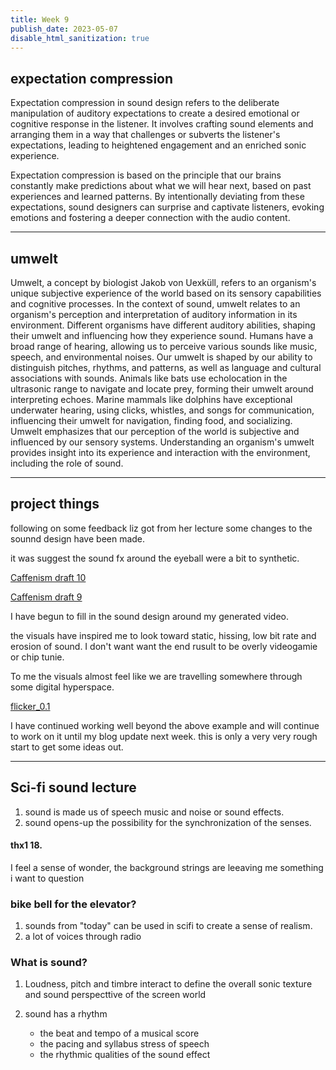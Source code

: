 ```yaml
---
title: Week 9
publish_date: 2023-05-07
disable_html_sanitization: true
---
```


## expectation compression 

Expectation compression in sound design refers to the deliberate manipulation of auditory expectations to create a desired emotional or cognitive response in the listener. It involves crafting sound elements and arranging them in a way that challenges or subverts the listener's expectations, leading to heightened engagement and an enriched sonic experience.

Expectation compression is based on the principle that our brains constantly make predictions about what we will hear next, based on past experiences and learned patterns. By intentionally deviating from these expectations, sound designers can surprise and captivate listeners, evoking emotions and fostering a deeper connection with the audio content.

---

## umwelt


Umwelt, a concept by biologist Jakob von Uexküll, refers to an organism's unique subjective experience of the world based on its sensory capabilities and cognitive processes. In the context of sound, umwelt relates to an organism's perception and interpretation of auditory information in its environment. Different organisms have different auditory abilities, shaping their umwelt and influencing how they experience sound. Humans have a broad range of hearing, allowing us to perceive various sounds like music, speech, and environmental noises. Our umwelt is shaped by our ability to distinguish pitches, rhythms, and patterns, as well as language and cultural associations with sounds. Animals like bats use echolocation in the ultrasonic range to navigate and locate prey, forming their umwelt around interpreting echoes. Marine mammals like dolphins have exceptional underwater hearing, using clicks, whistles, and songs for communication, influencing their umwelt for navigation, finding food, and socializing. Umwelt emphasizes that our perception of the world is subjective and influenced by our sensory systems. Understanding an organism's umwelt provides insight into its experience and interaction with the environment, including the role of sound.




---

## project things

following on some feedback liz got from her lecture some changes to the sounnd design have been made. 

it was suggest the sound fx around the eyeball were a bit to synthetic. 

[Caffenism draft 10](https://youtu.be/faBM6MhkAqY)

[Caffenism draft 9](https://youtu.be/OklQTK979ZM)

I have begun to fill in the sound design around my generated video.

the visuals have inspired me to look toward static, hissing, low bit rate and erosion of sound. I don't want want the end rusult to be overly videogamie or chip tunie.

To me the visuals almost feel like we are travelling somewhere through some digital hyperspace.

[flicker_0.1](https://youtu.be/1c-MHRbcJ7o)

I have continued working well beyond the above example and will continue to work on it until my blog update next week. this is only a very very rough start to get some ideas out. 




---

## Sci-fi sound lecture


1. sound is made us of speech music and noise or sound effects.
2. sound opens-up the possibility for the synchronization of the senses.

 #### thx1 18.

 I feel a sense of wonder, the background strings are leeaving me something i want to question 


 ### bike bell for the elevator? 
    
1. sounds from "today" can be used in scifi to create a sense of realism. 
2. a lot of voices through radio




### What is sound?


1. Loudness, pitch and timbre interact to define the overall sonic texture and sound perspecttive of the screen world
2. sound has a rhythm 

    - the beat and tempo of a musical score
    - the pacing and syllabus stress of speech
    - the rhythmic qualities of the sound effect


